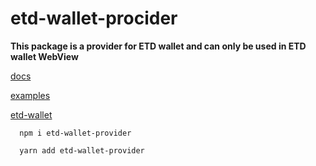 # etd-wallet-procider

__This package is a provider for ETD wallet and can only be used in ETD wallet WebView__

[docs](https://wallet-provider-docs-eight.vercel.app/docs/Examples/React)

[examples](https://wallet-provider-docs-eight.vercel.app/docs/Examples/React)

[etd-wallet](https://www.pgyer.com/APe0)

``` shell
  npm i etd-wallet-provider
```

``` shell
  yarn add etd-wallet-provider
```
